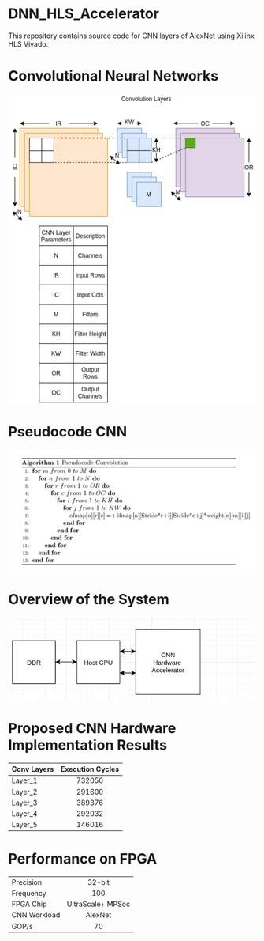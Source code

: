 # DNN_HLS_Accelerator
This repository contains source code for CNN layers of AlexNet  using Xilinx HLS Vivado.
# Convolutional Neural Networks
![plot](./cnn_page5.png)
# Pseudocode CNN
![plot](./algo_cnn.png)
# Overview of the System
![plot](./overview.png)
# Proposed CNN Hardware Implementation Results
| Conv Layers   | Execution Cycles  |
| ------------- |:-----------------:| 
| Layer_1       | 732050            |
| Layer_2       | 291600            | 
| Layer_3       | 389376            |
| Layer_4       | 292032            |
| Layer_5       | 146016            |
# Performance on FPGA 
|               |                   |
| ------------- |:-----------------:| 
| Precision     | 32-bit            |
| Frequency     | 100               | 
| FPGA Chip     | UltraScale+ MPSoc |
| CNN Workload  | AlexNet           |
| GOP/s         | 70                | 

